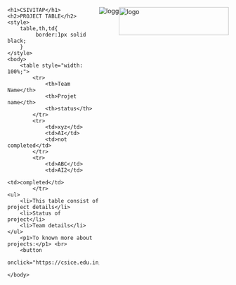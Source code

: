  
<html>
    <title>CSI vit ap</title>
   
 <style>
     a{font: size 30px;}
     a:active{
         background-image: -moz-radial-gradient();
         font-family: 'Times New Roman', Times, serif;
        }
      p{
        float: right;
      }
 </style>
 <img src="Desktop/logo.png" alt="logo" width="250" height="64"><p><img src="Desktop/logg.png" alt="logg">
 
       
 <style>
     h1{
         color: rgb(148, 123, 114); 
         font-size: calc();
     }
     h2{
         color: rgb(73, 55, 64) ;
     }
 </style>
    <h1>CSIVITAP</h1>
    <h2>PROJECT TABLE</h2>
    <style>
        table,th,td{
             border:1px solid black;
        }
    </style>
    <body>
        <table style="width: 100%;">
            <tr>
                <th>Team Name</th>
                <th>Projet name</th>
                <th>status</th>
            </tr>
            <tr>
                <td>xyz</td>
                <td>AI</td>
                <td>not completed</td>
            </tr>
            <tr>
                <td>ABC</td>
                <td>AI2</td>
                <td>completed</td>
            </tr>
    <ul>
        <li>This table consist of project details</li>
        <li>Status of project</li>
        <li>Team details</li>
    </ul>
        <p1>To known more about projects:</p1> <br>  
        <button
        onclick="https://csice.edu.in/">visit.com</button>
                       
    </body>
   
</html> 
